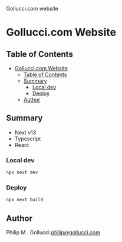 Gollucci.com website

# Gollucci.com Website

## Table of Contents

- [Gollucci.com Website](#golluccicom-website)
  - [Table of Contents](#table-of-contents)
  - [Summary](#summary)
    - [Local dev](#local-dev)
    - [Deploy](#deploy)
  - [Author](#author)

## Summary

- Next v13
- Typescript
- React

### Local dev

```bash
npx next dev
```

### Deploy

```bash
npx next build
```

## Author

Philip M . Gollucci <philip@gollucci.com>

